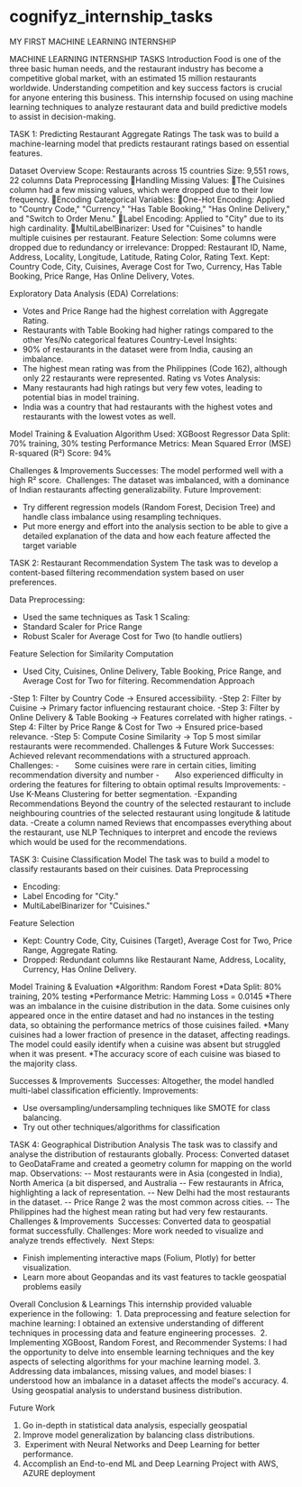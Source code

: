 # cognifyz_internship_tasks
MY FIRST MACHINE LEARNING INTERNSHIP

MACHINE LEARNING INTERNSHIP TASKS
Introduction
Food is one of the three basic human needs, and the restaurant industry has become a competitive global market, with an estimated 15 million restaurants worldwide. Understanding competition and key success factors is crucial for anyone entering this business.
This internship focused on using machine learning techniques to analyze restaurant data and build predictive models to assist in decision-making.

TASK 1: Predicting Restaurant Aggregate Ratings
The task was to build a machine-learning model that predicts restaurant ratings based on essential features.

Dataset Overview
Scope: Restaurants across 15 countries
Size: 9,551 rows, 22 columns
Data Preprocessing
Handling Missing Values:
The Cuisines column had a few missing values, which were dropped due to their low frequency.
Encoding Categorical Variables:
One-Hot Encoding: Applied to "Country Code," "Currency," "Has Table Booking," "Has Online Delivery," and "Switch to Order Menu."
Label Encoding: Applied to "City" due to its high cardinality.
MultiLabelBinarizer: Used for "Cuisines" to handle multiple cuisines per restaurant.
Feature Selection:
Some columns were dropped due to redundancy or irrelevance:
Dropped: Restaurant ID, Name, Address, Locality, Longitude, Latitude, Rating Color, Rating Text.
Kept: Country Code, City, Cuisines, Average Cost for Two, Currency, Has Table Booking, Price Range, Has Online Delivery, Votes.

Exploratory Data Analysis (EDA)
Correlations: 
- Votes and Price Range had the highest correlation with Aggregate Rating.
- Restaurants with Table Booking had higher ratings compared to the other Yes/No categorical features
Country-Level Insights:
- 90% of restaurants in the dataset were from India, causing an imbalance.
- The highest mean rating was from the Philippines (Code 162), although only 22 restaurants were represented.
Rating vs Votes Analysis:
- Many restaurants had high ratings but very few votes, leading to potential bias in model training.
- India was a country that had restaurants with the highest votes and restaurants with the lowest votes as well.
  
Model Training & Evaluation
Algorithm Used: XGBoost Regressor
Data Split: 70% training, 30% testing
Performance Metrics:
Mean Squared Error (MSE)
R-squared (R²) Score: 94%

Challenges & Improvements
Successes: The model performed well with a high R² score.
 Challenges: The dataset was imbalanced, with a dominance of Indian restaurants affecting generalizability.
Future Improvement: 
- Try different regression models (Random Forest, Decision Tree) and handle class imbalance using resampling techniques.
- Put more energy and effort into the analysis section to be able to give a detailed explanation of the data and how each feature affected the target variable

  
TASK 2: Restaurant Recommendation System
The task was to develop a content-based filtering recommendation system based on user preferences.

Data Preprocessing:
- Used the same techniques as Task 1
Scaling:
- Standard Scaler for Price Range
- Robust Scaler for Average Cost for Two (to handle outliers)
  
Feature Selection for Similarity Computation
- Used City, Cuisines, Online Delivery, Table Booking, Price Range, and Average Cost for Two for filtering.
Recommendation Approach

-Step 1: Filter by Country Code → Ensured accessibility.
-Step 2: Filter by Cuisine → Primary factor influencing restaurant choice.
-Step 3: Filter by Online Delivery & Table Booking → Features correlated with higher ratings.
-Step 4: Filter by Price Range & Cost for Two → Ensured price-based relevance.
-Step 5: Compute Cosine Similarity → Top 5 most similar restaurants were recommended.
Challenges & Future Work
Successes: Achieved relevant recommendations with a structured approach.
Challenges: 
-       Some cuisines were rare in certain cities, limiting recommendation diversity and number
-       Also experienced difficulty in ordering the features for filtering to obtain optimal results
Improvements:
-Use K-Means Clustering for better segmentation.
-Expanding Recommendations Beyond the country of the selected restaurant to include neighbouring countries of the selected restaurant using longitude & latitude data.
-Create a column named Reviews that encompasses everything about the restaurant, use NLP Techniques to interpret and encode the reviews which would be used for the recommendations.


TASK 3: Cuisine Classification Model
The task was to build a model to classify restaurants based on their cuisines.
Data Preprocessing
- Encoding:
- Label Encoding for "City."
- MultiLabelBinarizer for "Cuisines."
  
Feature Selection
- Kept: Country Code, City, Cuisines (Target), Average Cost for Two, Price Range, Aggregate Rating.
- Dropped: Redundant columns like Restaurant Name, Address, Locality, Currency, Has Online Delivery.
  
Model Training & Evaluation
*Algorithm: Random Forest
*Data Split: 80% training, 20% testing
*Performance Metric: Hamming Loss = 0.0145
*There was an imbalance in the cuisine distribution in the data. Some cuisines only appeared once in the entire dataset and had no instances in the testing data, so obtaining the performance metrics of those cuisines failed.
*Many cuisines had a lower fraction of presence in the dataset, affecting readings. The model could easily identify when a cuisine was absent but struggled when it was present.
*The accuracy score of each cuisine was biased to the majority class.

Successes & Improvements
 Successes: Altogether, the model handled multi-label classification efficiently.
Improvements:
- Use oversampling/undersampling techniques like SMOTE for class balancing.
- Try out other techniques/algorithms for classification

TASK 4: Geographical Distribution Analysis
The task was to classify and analyse the distribution of restaurants globally.
Process:
Converted dataset to GeoDataFrame and created a geometry column for mapping on the world map.
Observations:
-- Most restaurants were in Asia (congested in India), North America (a bit dispersed, and Australia
-- Few restaurants in Africa, highlighting a lack of representation.
-- New Delhi had the most restaurants in the dataset.
-- Price Range 2 was the most common across cities.
-- The Philippines had the highest mean rating but had very few restaurants.
Challenges & Improvements
 Successes: Converted data to geospatial format successfully.
Challenges: More work needed to visualize and analyze trends effectively.
 Next Steps:
- Finish implementing interactive maps (Folium, Plotly) for better visualization.
- Learn more about Geopandas and its vast features to tackle geospatial problems easily
  
Overall Conclusion & Learnings
This internship provided valuable experience in the following:
 1. Data preprocessing and feature selection for machine learning: I obtained an extensive understanding of different techniques in processing data and feature engineering processes.
 2. Implementing XGBoost, Random Forest, and Recommender Systems: I had the opportunity to delve into ensemble learning techniques and the key aspects of selecting algorithms for your machine learning model.
3. Addressing data imbalances, missing values, and model biases: I understood how an imbalance in a dataset affects the model's accuracy.
4.  Using geospatial analysis to understand business distribution.
  
Future Work
1. Go in-depth in statistical data analysis, especially geospatial
2. Improve model generalization by balancing class distributions.
3.  Experiment with Neural Networks and Deep Learning for better performance.
4. Accomplish an End-to-end ML and Deep Learning Project with AWS, AZURE deployment
